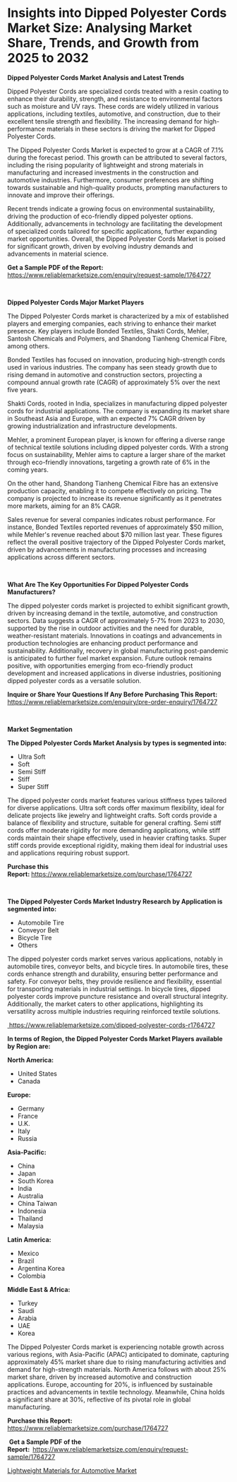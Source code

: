 <p><h1>Insights into Dipped Polyester Cords Market Size: Analysing Market Share, Trends, and Growth from 2025 to 2032</h1></p><p><strong>Dipped Polyester Cords Market Analysis and Latest Trends</strong></p>
<p><p>Dipped Polyester Cords are specialized cords treated with a resin coating to enhance their durability, strength, and resistance to environmental factors such as moisture and UV rays. These cords are widely utilized in various applications, including textiles, automotive, and construction, due to their excellent tensile strength and flexibility. The increasing demand for high-performance materials in these sectors is driving the market for Dipped Polyester Cords.</p><p>The Dipped Polyester Cords Market is expected to grow at a CAGR of 7.1% during the forecast period. This growth can be attributed to several factors, including the rising popularity of lightweight and strong materials in manufacturing and increased investments in the construction and automotive industries. Furthermore, consumer preferences are shifting towards sustainable and high-quality products, prompting manufacturers to innovate and improve their offerings.</p><p>Recent trends indicate a growing focus on environmental sustainability, driving the production of eco-friendly dipped polyester options. Additionally, advancements in technology are facilitating the development of specialized cords tailored for specific applications, further expanding market opportunities. Overall, the Dipped Polyester Cords Market is poised for significant growth, driven by evolving industry demands and advancements in material science.</p></p>
<p><strong>Get a Sample PDF of the Report:&nbsp;</strong> <a href="https://www.reliablemarketsize.com/enquiry/request-sample/1764727?utm_campaign=2245&utm_medium=2&utm_source=Github&utm_content=ia&utm_term=02022025&utm_id=dipped-polyester-cords">https://www.reliablemarketsize.com/enquiry/request-sample/1764727</a></p>
<p>&nbsp;</p>
<p><strong>Dipped Polyester Cords Major Market Players</strong></p>
<p><p>The Dipped Polyester Cords market is characterized by a mix of established players and emerging companies, each striving to enhance their market presence. Key players include Bonded Textiles, Shakti Cords, Mehler, Santosh Chemicals and Polymers, and Shandong Tianheng Chemical Fibre, among others.</p><p>Bonded Textiles has focused on innovation, producing high-strength cords used in various industries. The company has seen steady growth due to rising demand in automotive and construction sectors, projecting a compound annual growth rate (CAGR) of approximately 5% over the next five years.</p><p>Shakti Cords, rooted in India, specializes in manufacturing dipped polyester cords for industrial applications. The company is expanding its market share in Southeast Asia and Europe, with an expected 7% CAGR driven by growing industrialization and infrastructure developments.</p><p>Mehler, a prominent European player, is known for offering a diverse range of technical textile solutions including dipped polyester cords. With a strong focus on sustainability, Mehler aims to capture a larger share of the market through eco-friendly innovations, targeting a growth rate of 6% in the coming years.</p><p>On the other hand, Shandong Tianheng Chemical Fibre has an extensive production capacity, enabling it to compete effectively on pricing. The company is projected to increase its revenue significantly as it penetrates more markets, aiming for an 8% CAGR.</p><p>Sales revenue for several companies indicates robust performance. For instance, Bonded Textiles reported revenues of approximately $50 million, while Mehler's revenue reached about $70 million last year. These figures reflect the overall positive trajectory of the Dipped Polyester Cords market, driven by advancements in manufacturing processes and increasing applications across different sectors.</p></p>
<p>&nbsp;</p>
<p><strong>What Are The Key Opportunities For Dipped Polyester Cords Manufacturers?</strong></p>
<p><p>The dipped polyester cords market is projected to exhibit significant growth, driven by increasing demand in the textile, automotive, and construction sectors. Data suggests a CAGR of approximately 5-7% from 2023 to 2030, supported by the rise in outdoor activities and the need for durable, weather-resistant materials. Innovations in coatings and advancements in production technologies are enhancing product performance and sustainability. Additionally, recovery in global manufacturing post-pandemic is anticipated to further fuel market expansion. Future outlook remains positive, with opportunities emerging from eco-friendly product development and increased applications in diverse industries, positioning dipped polyester cords as a versatile solution.</p></p>
<p><strong>Inquire or Share Your Questions If Any Before Purchasing This Report:</strong> <a href="https://www.reliablemarketsize.com/enquiry/pre-order-enquiry/1764727?utm_campaign=2245&utm_medium=2&utm_source=Github&utm_content=ia&utm_term=02022025&utm_id=dipped-polyester-cords">https://www.reliablemarketsize.com/enquiry/pre-order-enquiry/1764727</a></p>
<p>&nbsp;</p>
<p><strong>Market Segmentation</strong></p>
<p><strong>The Dipped Polyester Cords Market Analysis by types is segmented into:</strong></p>
<p><ul><li>Ultra Soft</li><li>Soft</li><li>Semi Stiff</li><li>Stiff</li><li>Super Stiff</li></ul></p>
<p><p>The dipped polyester cords market features various stiffness types tailored for diverse applications. Ultra soft cords offer maximum flexibility, ideal for delicate projects like jewelry and lightweight crafts. Soft cords provide a balance of flexibility and structure, suitable for general crafting. Semi stiff cords offer moderate rigidity for more demanding applications, while stiff cords maintain their shape effectively, used in heavier crafting tasks. Super stiff cords provide exceptional rigidity, making them ideal for industrial uses and applications requiring robust support.</p></p>
<p><strong>Purchase this Report:&nbsp;</strong><a href="https://www.reliablemarketsize.com/purchase/1764727?utm_campaign=2245&utm_medium=2&utm_source=Github&utm_content=ia&utm_term=02022025&utm_id=dipped-polyester-cords">https://www.reliablemarketsize.com/purchase/1764727</a></p>
<p>&nbsp;</p>
<p><strong>The Dipped Polyester Cords Market Industry Research by Application is segmented into:</strong></p>
<p><ul><li>Automobile Tire</li><li>Conveyor Belt</li><li>Bicycle Tire</li><li>Others</li></ul></p>
<p><p>The dipped polyester cords market serves various applications, notably in automobile tires, conveyor belts, and bicycle tires. In automobile tires, these cords enhance strength and durability, ensuring better performance and safety. For conveyor belts, they provide resilience and flexibility, essential for transporting materials in industrial settings. In bicycle tires, dipped polyester cords improve puncture resistance and overall structural integrity. Additionally, the market caters to other applications, highlighting its versatility across multiple industries requiring reinforced textile solutions.</p></p>
<p><a href="https://www.reliablemarketsize.com/dipped-polyester-cords-r1764727?utm_campaign=2245&utm_medium=2&utm_source=Github&utm_content=ia&utm_term=02022025&utm_id=dipped-polyester-cords">&nbsp;https://www.reliablemarketsize.com/dipped-polyester-cords-r1764727</a></p>
<p><strong>In terms of Region, the Dipped Polyester Cords Market Players available by Region are:</strong></p>
<p>
    <p> <strong> North America: </strong>
        <ul>
            <li>United States</li>
            <li>Canada</li>
        </ul>
        </p> 
    <p> <strong> Europe: </strong>
        <ul>
            <li>Germany</li>
            <li>France</li>
            <li>U.K.</li>
            <li>Italy</li>
            <li>Russia</li>
        </ul>
        </p> 
    <p> <strong> Asia-Pacific: </strong>
        <ul>
            <li>China</li>
            <li>Japan</li>
            <li>South Korea</li>
            <li>India</li>
            <li>Australia</li>
            <li>China Taiwan</li>
            <li>Indonesia</li>
            <li>Thailand</li>
            <li>Malaysia</li>
        </ul>
        </p> 
    <p> <strong> Latin America: </strong>
        <ul>
            <li>Mexico</li>
            <li>Brazil</li>
            <li>Argentina Korea</li>
            <li>Colombia</li>
        </ul>
        </p> 
    <p> <strong> Middle East & Africa: </strong>
        <ul>
            <li>Turkey</li>
            <li>Saudi</li>
            <li>Arabia</li>
            <li>UAE</li>
            <li>Korea</li>
        </ul>
    </p>
    </p>
<p><p>The Dipped Polyester Cords market is experiencing notable growth across various regions, with Asia-Pacific (APAC) anticipated to dominate, capturing approximately 45% market share due to rising manufacturing activities and demand for high-strength materials. North America follows with about 25% market share, driven by increased automotive and construction applications. Europe, accounting for 20%, is influenced by sustainable practices and advancements in textile technology. Meanwhile, China holds a significant share at 30%, reflective of its pivotal role in global manufacturing.</p></p>
<p><strong>Purchase this Report: </strong><a href="https://www.reliablemarketsize.com/purchase/1764727?utm_campaign=2245&utm_medium=2&utm_source=Github&utm_content=ia&utm_term=02022025&utm_id=dipped-polyester-cords">https://www.reliablemarketsize.com/purchase/1764727</a></p>
<p>&nbsp;<strong>Get a Sample PDF of the Report:&nbsp;&nbsp;</strong><a href="https://www.reliablemarketsize.com/enquiry/request-sample/1764727?utm_campaign=2245&utm_medium=2&utm_source=Github&utm_content=ia&utm_term=02022025&utm_id=dipped-polyester-cords">https://www.reliablemarketsize.com/enquiry/request-sample/1764727</a></p>
<p><strong></strong></p>
<p><p><a href="https://github.com/rileymgdorcas/Market-Research-Report-List-1/blob/main/lightweight-materials-for-automotive-market.md?utm_campaign=2245&utm_medium=2&utm_source=Github&utm_content=ia&utm_term=02022025&utm_id=dipped-polyester-cords">Lightweight Materials for Automotive Market</a></p></p>